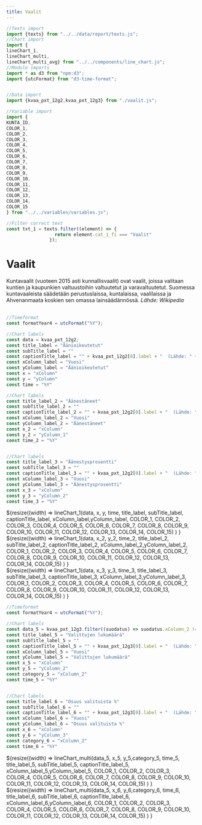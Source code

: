 ```yaml
---
title: Vaalit
---
```


```js
//Texts import
import {texts} from "../../data/report/texts.js";
//Chart import
import {
lineChart_1,    
lineChart_multi, 
lineChart_multi_avg} from "../../components/line_chart.js";
//Module imports
import * as d3 from "npm:d3";
import {utcFormat} from "d3-time-format";


//Data import
import {kvaa_pxt_12g2,kvaa_pxt_12g3} from "./vaalit.js";

//Variable import
import {
KUNTA_ID,
COLOR_1,
COLOR_2,
COLOR_3,
COLOR_4,
COLOR_5,
COLOR_6,
COLOR_7,
COLOR_8,
COLOR_9,
COLOR_10,
COLOR_11,
COLOR_12,
COLOR_13,
COLOR_14,
COLOR_15
} from "../../variables/variables.js";


```

```js
//Filter correct text
const txt_1 = texts.filter((element) => {
                  return element.cat_1_fi === "Vaalit"
                });

```
<div class="grid grid-cols-1">
    <div class="card">
        <h1>Vaalit</h1>
        Kuntavaalit (vuoteen 2015 asti kunnallisvaalit) ovat vaalit, joissa valitaan kuntien ja kaupunkien valtuustoihin valtuutetut ja varavaltuutetut. Suomessa kuntavaaleista säädetään perustuslaissa, kuntalaissa, vaalilaissa ja Ahvenanmaata koskien sen omassa lainsäädännössä. <em>Lähde: Wikipedia</em><br><br>
    </div>
</div>

```js
//Timeformat
const formatYear4 = utcFormat("%Y");

//Chart labels
const data = kvaa_pxt_12g2;
const title_label = "Äänioikeutetut"
const subTitle_label = ""
const captionTitle_label = "" + kvaa_pxt_12g2[0].label + "  (Lähde: " + kvaa_pxt_12g2[0].source + ", päivitetty: " + kvaa_pxt_12g2[0].updated.slice(0, 10) + ")"
const xColumn_label = "Vuosi"
const yColumn_label = "Äänioikeutetut"
const x = "xColumn"
const y = "yColumn"
const time = "%Y"

//Chart labels
const title_label_2 = "Äänestäneet"
const subTitle_label_2 = ""
const captionTitle_label_2 = "" + kvaa_pxt_12g2[0].label + "  (Lähde: " + kvaa_pxt_12g2[0].source + ", päivitetty: " + kvaa_pxt_12g2[0].updated.slice(0, 10) + ")"
const xColumn_label_2 = "Vuosi"
const yColumn_label_2 = "Äänestäneet"
const x_2 = "xColumn"
const y_2 = "yColumn_1"
const time_2 = "%Y"


//Chart labels
const title_label_3 = "Äänestysprosentti"
const subTitle_label_3 = ""
const captionTitle_label_3 = "" + kvaa_pxt_12g2[0].label + "  (Lähde: " + kvaa_pxt_12g2[0].source + ", päivitetty: " + kvaa_pxt_12g2[0].updated.slice(0, 10) + ")"
const xColumn_label_3 = "Vuosi"
const yColumn_label_3 = "Äänestysprosentti"
const x_3 = "xColumn"
const y_3 = "yColumn_2"
const time_3 = "%Y"

```

<div class="grid grid-cols-3">
  <div class="card">
    ${resize((width) => 
    lineChart_1(data, x, y, time, title_label, subTitle_label, captionTitle_label, xColumn_label,yColumn_label, COLOR_1, COLOR_2, COLOR_3, COLOR_4, COLOR_5, COLOR_6, COLOR_7, COLOR_8, COLOR_9, COLOR_10, COLOR_11, COLOR_12, COLOR_13, COLOR_14, COLOR_15)
    )
    }
  </div>
  <div class="card">
    ${resize((width) => 
    lineChart_1(data, x_2, y_2, time_2, title_label_2, subTitle_label_2, captionTitle_label_2, xColumn_label_2,yColumn_label_2, COLOR_1, COLOR_2, COLOR_3, COLOR_4, COLOR_5, COLOR_6, COLOR_7, COLOR_8, COLOR_9, COLOR_10, COLOR_11, COLOR_12, COLOR_13, COLOR_14, COLOR_15)
    )
    }
  </div>
    <div class="card">
    ${resize((width) => 
    lineChart_1(data, x_3, y_3, time_3, title_label_3, subTitle_label_3, captionTitle_label_3, xColumn_label_3,yColumn_label_3, COLOR_1, COLOR_2, COLOR_3, COLOR_4, COLOR_5, COLOR_6, COLOR_7, COLOR_8, COLOR_9, COLOR_10, COLOR_11, COLOR_12, COLOR_13, COLOR_14, COLOR_15)
    )
    }
  </div>
</div>

```js
//Timeformat
const formatYear4 = utcFormat("%Y");

//Chart labels
const data_5 = kvaa_pxt_12g3.filter((suodatus) => suodatus.xColumn_2 != "Yhteensä");
const title_label_5 = "Valittujen lukumäärä"
const subTitle_label_5 = ""
const captionTitle_label_5 = "" + kvaa_pxt_12g3[0].label + "  (Lähde: " + kvaa_pxt_12g3[0].source + ", päivitetty: " + kvaa_pxt_12g3[0].updated.slice(0, 10) + ")"
const xColumn_label_5 = "Vuosi"
const yColumn_label_5 = "Valittujen lukumäärä"
const x_5 = "xColumn"
const y_5 = "yColumn_2"
const category_5 = "xColumn_2"
const time_5 = "%Y"


//Chart labels
const title_label_6 = "Osuus valituista %"
const subTitle_label_6 = ""
const captionTitle_label_6 = "" + kvaa_pxt_12g3[0].label + "  (Lähde: " + kvaa_pxt_12g3[0].source + ", päivitetty: " + kvaa_pxt_12g3[0].updated.slice(0, 10) + ")"
const xColumn_label_6 = "Vuosi"
const yColumn_label_6 = "Osuus valituista %"
const x_6 = "xColumn"
const y_6 = "yColumn_3"
const category_6 = "xColumn_2"
const time_6 = "%Y"

```
<div class="grid grid-cols-2">
  <div class="card">
    ${resize((width) => 
    lineChart_multi(data_5, x_5, y_5,category_5, time_5, title_label_5, subTitle_label_5, captionTitle_label_5, xColumn_label_5,yColumn_label_5, COLOR_1, COLOR_2, COLOR_3, COLOR_4, COLOR_5, COLOR_6, COLOR_7, COLOR_8, COLOR_9, COLOR_10, COLOR_11, COLOR_12, COLOR_13, COLOR_14, COLOR_15)
    )
    }
  </div>
  <div class="card">
    ${resize((width) => 
    lineChart_multi(data_5, x_6, y_6,category_6, time_6, title_label_6, subTitle_label_6, captionTitle_label_6, xColumn_label_6,yColumn_label_6, COLOR_1, COLOR_2, COLOR_3, COLOR_4, COLOR_5, COLOR_6, COLOR_7, COLOR_8, COLOR_9, COLOR_10, COLOR_11, COLOR_12, COLOR_13, COLOR_14, COLOR_15)
    )
    }
  </div>
</div>